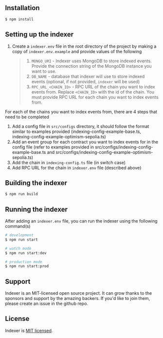 ## Installation

```bash
$ npm install
```

## Setting up the indexer
1. Create a `indexer.env` file in the root directory of the project by making a copy of `indexer.env.example` and provide values of the following
   > 1. `MONGO_URI` - Indexer uses MongoDB to store indexed events. Provide the connection string of the MongoDB instance you want to use.
   > 2. `DB_NAME` - database that indexer will use to store indexed events (optional, if not provided, `indexer` will be used)
   > 3. `RPC_URL_<CHAIN_ID>` - RPC URL of the chain you want to index events from. Replace `<CHAIN_ID>` with the id of the chain. You must provide RPC URL for each chain you want to index events from.


For each of the chains you want to index events from, there are 4 steps that need to be completed
1. Add a config file in `src/configs` directory, it should follow the format similar to examples provided (indexing-config-example-base.ts, indexing-config-example-optimism-sepolia.ts)
2. Add an event group for each contract you want to index events for in the config file (refer to examples provided in src/configs/indexing-config-example-base.ts and src/configs/indexing-config-example-optimism-sepolia.ts)
3. Add the chain in `indexing-config.ts` file (in switch case)
4. Add RPC URL for the chain in `indexer.env` file (described above)

## Building the indexer
```bash
$ npm run build
```

## Running the indexer
After adding an `indexer.env` file, you can run the indexer using the following command(s)
```bash
# development
$ npm run start

# watch mode
$ npm run start:dev

# production mode
$ npm run start:prod
```

## Support

Indexer is an MIT-licensed open source project. It can grow thanks to the sponsors and support by the amazing backers. If you'd like to join them, please create an issue in the github repo.


## License

Indexer is [MIT licensed](LICENSE).
